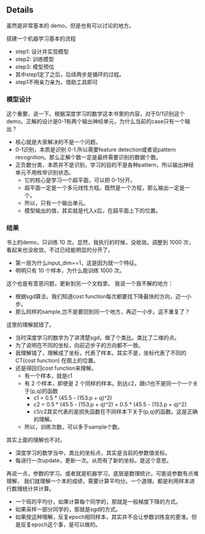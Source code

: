 ## Details

虽然是非常基本的 demo，但是也有可以讨论的地方。

搭建一个机器学习基本的流程
- step1: 设计并实现模型
- step2: 训练模型
- step3: 模型预估
- 其中step1定了之后，后续两步是循环的过程。
- step1不用亲力亲为，借助工具即可

### 模型设计

这个重要，说一下。根据深度学习的数学这本书里的内容，对于0/1识别这个
demo。正解的设计是0-1有两个输出神经单元，为什么当前的case只有一个输出？

- 核心就是大家解决的不是一个问题。
- 0-1识别，本质是识别 0-1.所以需要feature detection或者说pattern recognition。那么正解个数一定是最终需要识别的数据个数。
- 正负数分类，本质并不是识别，学习的目的不是各种pattern，所以输出神经单元不用枚举识别状态。
  - 它的核心是学习一个超平面，可以把 0-1分开。
  - 超平面一定是一个多元线性方程。既然是一个方程，那么输出一定是一个。
  - 所以，只有一个输出单元。
  - 模型输出的值，其实就是代入x后，在超平面上下的位置。

### 结果

书上的demo，只训练 10 次。显然，我执行的时候，没收敛。调整到 1000 次，看起来也没收敛。不过已经能明显的分开了。

- 第一层为什么input_dim==1，这是因为就一个特征。
- 明明只有 10 个样本，为什么能训练 1000 次。

这个也是有意思问题，更新到另一个文档里。
我说一个我不解的地方：
- 根据sgd算法，我们知道cost function每次都要找下降最快的方向，迈一小步。
- 那么同样的sample,岂不是要回到同一个地方，再迈一小步。这不重复了？

这里的理解就错了。
- 当时深度学习的数学为了讲清楚sgd，做了个类比。类比了二维的点。
- 为了说明在不同的坐标，向前迈步子的方向都不一致。
- 我理解错了，理解成了坐标，代表了样本。其实不是，坐标代表了不同的 CT(cost function) 在图上的位置。
- 还是得回归cost function来理解。
  - 有一个样本，就是c1
  - 有 2 个样本，即使是 2 个同样的样本。到达c2，跟c1也不是同一个一个关于(p,q)的函数
    - c1 = 0.5 * (45.5 - (153.p + q)^2)
    - c2 = 0.5 * (45.5 - (153.p + q)^2) + 0.5 * (45.5 - (153.p + q)^2)
    - c1/c2其实代表的是损失函数在不同样本下关于(p,q)的函数。这是正确的理解。
  - 所以，训练次数，可以多于sample个数。

其实上面的理解也不对。
- 深度学习的数学当中，类比的坐标点，其实是当前的参数值坐标。
- 每进行一次update，更新一次。从而有了新的坐标。是这个意思。

再说一点，参数的学习。或者就是机器学习，底层是数理统计。可能说参数有点难理解，
我们就理解一个本的成绩，需要计算平均分。一个道理。都是利用样本进行数理统计并计算。
- 一个班的平均分，如果计算每个同学的，那就是一般梯度下降的方式。
- 如果采样一部分同学的，那就是sgd的方式。
- 如果按这种理解，反复epoch相同样本，其实并不会让参数训练变的更准。但是反复epoch这个事，是可以做的。